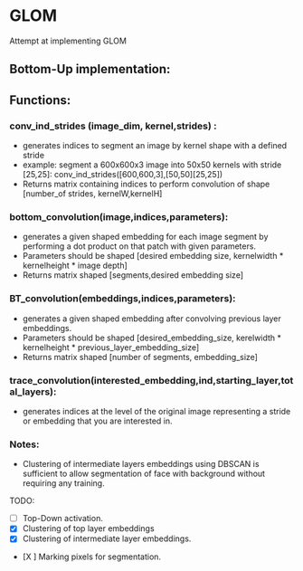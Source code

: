 # GLOM
Attempt at implementing GLOM


## Bottom-Up implementation: 
## Functions: 
### conv_ind_strides (image_dim, kernel,strides) :
- generates indices to segment an image by kernel shape with a defined stride 
- example: segment a 600x600x3 image into 50x50 kernels with stride [25,25]: conv_ind_strides([600,600,3],[50,50][25,25]) 
- Returns matrix containing indices to perform convolution of shape [number_of strides, kernelW,kernelH]
### bottom_convolution(image,indices,parameters): 
 - generates a given shaped embedding for each image segment by performing a dot product on that patch with given parameters. 
 - Parameters should be shaped [desired embedding size, kernelwidth * kernelheight * image depth] 
 - Returns matrix shaped [segments,desired embedding size]
### BT_convolution(embeddings,indices,parameters): 
 - generates a given shaped embedding after convolving previous layer embeddings. 
 - Parameters should be shaped [desired_embedding_size, kerelwidth * kernelheight * previous_layer_embedding_size] 
 - Returns matrix shaped [number of segments, embedding_size]
### trace_convolution(interested_embedding,ind,starting_layer,total_layers): 
 - generates indices at the level of the original image representing a stride or embedding that you are interested in. 

### Notes: 
- Clustering of intermediate layers embeddings using DBSCAN is sufficient to allow segmentation of face with background without requiring any training. 

TODO: 
- [ ] Top-Down activation. 
- [X] Clustering of top layer embeddings 
- [X] Clustering of intermediate layer embeddings. 
- [X ] Marking pixels for segmentation.


